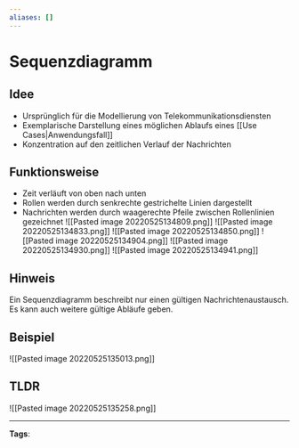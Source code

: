 ```yaml
---
aliases: []
---
```


# Sequenzdiagramm

## Idee

- Ursprünglich für die Modellierung von Telekommunikationsdiensten
- Exemplarische Darstellung eines möglichen Ablaufs eines [[Use Cases|Anwendungsfall]]
- Konzentration auf den zeitlichen Verlauf der Nachrichten

## Funktionsweise

- Zeit verläuft von oben nach unten
- Rollen werden durch senkrechte gestrichelte Linien dargestellt
- Nachrichten werden durch waagerechte Pfeile zwischen Rollenlinien gezeichnet
  ![[Pasted image 20220525134809.png]]
  ![[Pasted image 20220525134833.png]]
  ![[Pasted image 20220525134850.png]]
  ![[Pasted image 20220525134904.png]]
  ![[Pasted image 20220525134930.png]]
  ![[Pasted image 20220525134941.png]]

## Hinweis

Ein Sequenzdiagramm beschreibt nur einen gültigen Nachrichtenaustausch. Es kann auch weitere gültige Abläufe geben.

## Beispiel

![[Pasted image 20220525135013.png]]

## TLDR

![[Pasted image 20220525135258.png]]

---

**Tags**:
